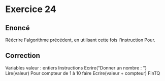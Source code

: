 # Exercice 24

## Enoncé

Réécrire l'algorithme précédent, en utilisant cette fois l'instruction Pour.

## Correction

Variables
    valeur : entiers
Instructions
    Ecrire("Donner un nombre : ")
    Lire(valeur)
    Pour compteur de 1 à 10 faire
        Ecrire(valeur + compteur)
    FinTQ
```

